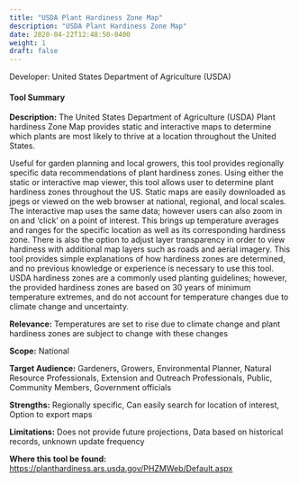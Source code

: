 ```yaml
---
title: "USDA Plant Hardiness Zone Map"
description: "USDA Plant Hardiness Zone Map"
date: 2020-04-22T12:48:50-0400
weight: 1
draft: false
---
```

Developer: United States Department of Agriculture (USDA)

#### Tool Summary
**Description:** The United States Department of Agriculture (USDA) Plant hardiness Zone Map provides static and interactive maps to determine which plants are most likely to thrive at a location throughout the United States. 

Useful for garden planning and local growers, this tool provides regionally specific data recommendations of plant hardiness zones. Using either the static or interactive map viewer, this tool allows user to determine plant hardiness zones throughout the US. Static maps are easily downloaded as jpegs or viewed on the web browser at national, regional, and local scales. The interactive map uses the same data; however users can also zoom in on and ‘click’ on a point of interest. This brings up temperature averages and ranges for the specific location as well as its corresponding hardiness zone. There is also the option to adjust layer transparency in order to view hardiness with additional map layers such as roads and aerial imagery. This tool provides simple explanations of how hardiness zones are determined, and no previous knowledge or experience is necessary to use this tool. USDA hardiness zones are a commonly used planting guidelines; however, the provided hardiness zones are based on 30 years of minimum temperature extremes, and do not account for temperature changes due to climate change and uncertainty. 


**Relevance:** Temperatures are set to rise due to climate change and plant hardiness zones are subject to change with these changes

**Scope:** National

**Target Audience:** Gardeners, Growers, Environmental Planner, Natural Resource Professionals, Extension and Outreach Professionals, Public, Community Members, Government officials

**Strengths:** Regionally specific, Can easily search for location of interest, Option to export maps

**Limitations:** Does not provide future projections, Data based on historical records, unknown update frequency

**Where this tool be found:** https://planthardiness.ars.usda.gov/PHZMWeb/Default.aspx
